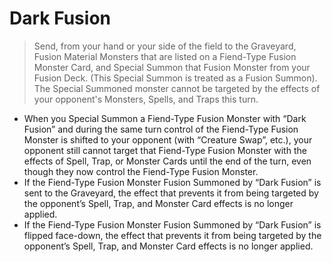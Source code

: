 # Dark Fusion

> Send, from your hand or your side of the field to the Graveyard, Fusion Material Monsters that are listed on a Fiend-Type Fusion Monster Card, and Special Summon that Fusion Monster from your Fusion Deck. (This Special Summon is treated as a Fusion Summon). The Special Summoned monster cannot be targeted by the effects of your opponent's Monsters, Spells, and Traps this turn.

*   When you Special Summon a Fiend-Type Fusion Monster with “Dark Fusion” and during the same turn control of the Fiend-Type Fusion Monster is shifted to your opponent (with “Creature Swap”, etc.), your opponent still cannot target that Fiend-Type Fusion Monster with the effects of Spell, Trap, or Monster Cards until the end of the turn, even though they now control the Fiend-Type Fusion Monster.
*   If the Fiend-Type Fusion Monster Fusion Summoned by “Dark Fusion” is sent to the Graveyard, the effect that prevents it from being targeted by the opponent’s Spell, Trap, and Monster Card effects is no longer applied.
*   If the Fiend-Type Fusion Monster Fusion Summoned by “Dark Fusion” is flipped face-down, the effect that prevents it from being targeted by the opponent’s Spell, Trap, and Monster Card effects is no longer applied.
